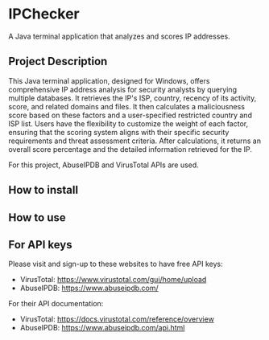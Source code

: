 # IPChecker
A Java terminal application that analyzes and scores IP addresses.

## Project Description
This Java terminal application, designed for Windows, offers comprehensive IP address analysis for security analysts by querying multiple databases. It retrieves the IP's ISP, country, recency of its activity, score, and related domains and files. It then calculates a maliciousness score based on these factors and a user-specified restricted country and ISP list. Users have the flexibility to customize the weight of each factor, ensuring that the scoring system aligns with their specific security requirements and threat assessment criteria. After calculations, it returns an overall score percentage and the detailed information retrieved for the IP.

For this project, AbuseIPDB and VirusTotal APIs are used. 

## How to install

## How to use

## For API keys
Please visit and sign-up to these websites to have free API keys: 
* VirusTotal: https://www.virustotal.com/gui/home/upload
* AbuseIPDB: https://www.abuseipdb.com/
  
For their API documentation:
* VirusTotal: https://docs.virustotal.com/reference/overview
* AbuseIPDB: https://www.abuseipdb.com/api.html
